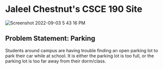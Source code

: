 # Jaleel Chestnut's CSCE 190 Site

![Screenshot 2022-09-03 5 43 16 PM](https://user-images.githubusercontent.com/112044125/188289393-26fb52c3-ae22-4cb8-a374-5adeaf50c0fb.png) 

## Problem Statement: Parking

Students around campus are having trouble finding an open parking lot to park their car while at school. It is either the parking lot is too full, or the parking lot is too far away from their dorm/class.
